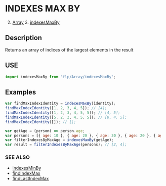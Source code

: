 # INDEXES MAX BY

2. [Array](../README.md)
    3. [indexesMaxBy](./README.md)

## Description

Returns an array of indices of the largest elements in the result


## USE

```javascript
import indexesMaxBy from "flp/Array/indexesMaxBy";
```

## Examples

```javascript
var findMaxIndexIdentity = indexesMaxBy(identity);
findMaxIndexIdentity([1, 2, 3, 4, 5]); // [4];
findMaxIndexIdentity([1, 2, 3, 4, 5, 5]); // [4, 5];
findMaxIndexIdentity([5, 2, 3, 4, 5, 5]); // [0, 4, 5];
findMaxIndexIdentity([]); // [];

var getAge = (person) => person.age;
var persons = [{ age: 10 }, { age: 20 }, { age: 30 }, { age: 20 }, { age: 30 }];
var filterIndexesByMaxAge = indexesMaxBy(getAge);
var result = filterIndexesByMaxAge(persons); // [2, 4];
```

### SEE ALSO

- [indexesMinBy](../indexesMinBy/README.md)
- [findIndexMax](../findIndexMax/README.md)
- [findLastIndexMax](../findLastIndexMax/README.md)
